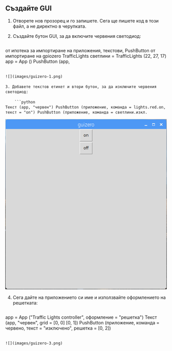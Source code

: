 ## Създайте GUI

1. Отворете нов прозорец и го запишете. Сега ще пишете код в този файл, а не директно в черупката.

2. Създайте бутон GUI, за да включите червения светодиод:
    
    ```python
от ипотека за импортиране на приложения, текстови, PushButton от импортиране на gpiozero TrafficLights светлини = TrafficLights (22, 27, 17) app = App () PushButton (app,
```

![](images/guizero-1.png)

3. Добавете текстов етикет и втори бутон, за да изключите червения светодиод:
    
    ```python
Текст (app, "червен") PushButton (приложение, команда = lights.red.on, текст = "on") PushButton (приложение, команда = светлини.изкл.
```

![](images/guizero-2.png)

4. Сега дайте на приложението си име и използвайте оформлението на решетката:
    
    ```python
app = App ("Traffic Lights controller", оформление = "решетка") Текст (app, "червен", grid = [0, 0] [0, 1]) PushButton (приложение, команда = червено, текст = "изключено", решетка = [0, 2])
```

![](images/guizero-3.png)